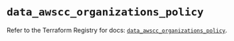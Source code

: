 # `data_awscc_organizations_policy`

Refer to the Terraform Registry for docs: [`data_awscc_organizations_policy`](https://registry.terraform.io/providers/hashicorp/awscc/0.70.0/docs/data-sources/organizations_policy).
